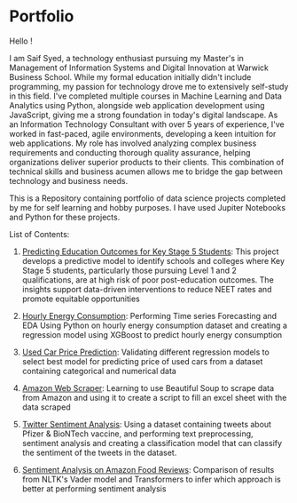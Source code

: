 # Portfolio

Hello !

I am Saif Syed, a technology enthusiast pursuing my Master's in Management of Information Systems and Digital Innovation at Warwick Business School. While my formal education initially didn't include programming, my passion for technology drove me to extensively self-study in this field. I've completed multiple courses in Machine Learning and Data Analytics using Python, alongside web application development using JavaScript, giving me a strong foundation in today's digital landscape.
As an Information Technology Consultant with over 5 years of experience, I've worked in fast-paced, agile environments, developing a keen intuition for web applications. My role has involved analyzing complex business requirements and conducting thorough quality assurance, helping organizations deliver superior products to their clients. This combination of technical skills and business acumen allows me to bridge the gap between technology and business needs.

This is a Repository containing portfolio of data science projects completed by me for self learning and hobby purposes. I have used Jupiter Notebooks and Python for these projects.

List of Contents:

1. [Predicting Education Outcomes for Key Stage 5 Students](https://github.com/saifs1315/Data-Science-Portfolio/blob/main/Evaluating%20KS5%20Student%20Outcomes/Evaluating%20Key%20Stage%205%20Student%20Outcomes.ipynb): This project develops a predictive model to identify schools and colleges where Key Stage 5 students, particularly those pursuing Level 1 and 2 qualifications, are at high risk of poor post-education outcomes. The insights support data-driven interventions to reduce NEET rates and promote equitable opportunities

2. [Hourly Energy Consumption](https://github.com/saifs1315/Data-Science-Portfolio/blob/main/Hourly%20Energy%20Consumption/Time%20Series%20Forecasting%20using%20XGBoost.ipynb): Performing Time series Forecasting and EDA Using Python on hourly energy consumption dataset and creating a regression model using XGBoost to predict hourly energy consumption

3. [Used Car Price Prediction](https://github.com/saifs1315/Data-Science-Portfolio/blob/main/Used%20Car%20Prediction/Used%20Car%20Prediction.ipynb): Validating different regression models to select best model for predicting price of used cars from a dataset containing categorical and numerical data

4. [Amazon Web Scraper](https://github.com/saifs1315/Portfolio/blob/main/Amazon%20Web%20Scraping/Intro%20Amazon%20Web%20Scraper%20Project.ipynb): Learning to use Beautiful Soup to scrape data from Amazon and using it to create a script to fill an excel sheet with the data scraped

5. [Twitter Sentiment Analysis](https://github.com/saifs1315/Portfolio/blob/main/Twitter%20sentiment%20analysis/Vaccine%20Sentiment%20Analysis.ipynb): Using a dataset containing tweets about Pfizer & BioNTech vaccine, and performing text preprocessing, sentiment analysis and creating a classification model that can classify the sentiment of the tweets in the dataset.

6. [Sentiment Analysis on Amazon Food Reviews](https://github.com/saifs1315/Portfolio/blob/main/Amazon%20Food%20Reviews/Sentiment%20Analysis%20on%20Amazon%20Food%20Reviews.ipynb): Comparison of results from NLTK's Vader model and Transformers to infer which approach is better at performing sentiment analysis
